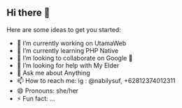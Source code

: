 ## Hi there 👋

<!--
**NabilYsuf/NabilYsuf** is a ✨ _special_ ✨ repository because its `README.md` (this file) appears on your GitHub profile.
-->

Here are some ideas to get you started:

- 🔭 I’m currently working on UtamaWeb
- 🌱 I’m currently learning PHP Native
- 👯 I’m looking to collaborate on Google 👅
- 🤔 I’m looking for help with My Elder
- 💬 Ask me about Anything
- 📫 How to reach me: ig : @nabilysuf, +62812374012311
- 😄 Pronouns: she/her
- ⚡ Fun fact: ...

<!-- ![Alt text](https://spotify-recently-played-readme.vercel.app/api?user=gcxcetcs7zimgweaa9p8pv46a&count={count}) -->   
